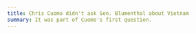 ```yaml
---
title: Chris Cuomo didn't ask Sen. Blumenthal about Vietnam
summary: It was part of Cuomo's first question.
---
```

